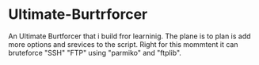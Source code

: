 # Ultimate-Burtrforcer
An Ultimate Burtforcer that i build fror learninig.
The plane is to plan is add more options and srevices to the script. 
Right for this mommtent it can bruteforce "SSH" "FTP" using "parmiko" and "ftplib". 
